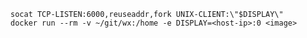     socat TCP-LISTEN:6000,reuseaddr,fork UNIX-CLIENT:\"$DISPLAY\"
    docker run --rm -v ~/git/wx:/home -e DISPLAY=<host-ip>:0 <image>
